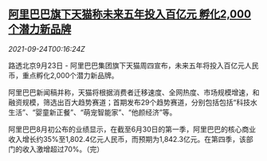<!--1632443462000-->
[阿里巴巴旗下天猫称未来五年投入百亿元 孵化2,000个潜力新品牌](https://cn.reuters.com/article/tmall-investments-brandes-0923-thur-idCNKBS2GK00I)
------

<div><i>2021-09-24T00:16:24Z</i></div><p>路透北京9月23日 - 阿里巴巴集团旗下天猫周四宣布，未来五年将投入百亿元人民币，重点孵化2,000个潜力新品牌。</p><p>阿里巴巴新闻稿并称，天猫将根据消费者迁移速度、全网热度、市场规模增速，和融资规模，筛选出百大趋势赛道；首期发布29个趋势赛道，分别包括包括“科技水生活”、“婴童新正餐”、“萌宠智能家”、“他颜经济”等。</p><p>阿里巴巴8月初公布的业绩显示，在截至6月30日的第一季，阿里巴巴的核心商业收入增长约35%至1,802.4亿元人民币，而预期为1,842.3亿元。在第四季，该部门的收入激增超过70%。（完）</p>
